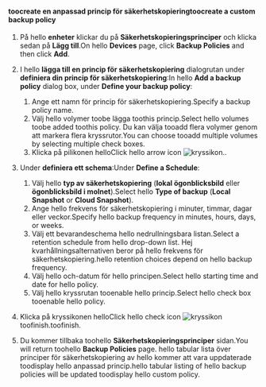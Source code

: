<!--author=SharS last changed: 11/04/15-->


#### <a name="toocreate-a-custom-backup-policy"></a><span data-ttu-id="aaab6-101">toocreate en anpassad princip för säkerhetskopiering</span><span class="sxs-lookup"><span data-stu-id="aaab6-101">toocreate a custom backup policy</span></span>
1. <span data-ttu-id="aaab6-102">På hello **enheter** klickar du på **Säkerhetskopieringsprinciper** och klicka sedan på **Lägg till**.</span><span class="sxs-lookup"><span data-stu-id="aaab6-102">On hello **Devices** page, click **Backup Policies** and then click **Add**.</span></span>
2. <span data-ttu-id="aaab6-103">I hello **lägga till en princip för säkerhetskopiering** dialogrutan under **definiera din princip för säkerhetskopiering**:</span><span class="sxs-lookup"><span data-stu-id="aaab6-103">In hello **Add a backup policy** dialog box, under **Define your backup policy**:</span></span>
   
   1. <span data-ttu-id="aaab6-104">Ange ett namn för princip för säkerhetskopiering.</span><span class="sxs-lookup"><span data-stu-id="aaab6-104">Specify a backup policy name.</span></span>
   2. <span data-ttu-id="aaab6-105">Välj hello volymer toobe lägga toothis princip.</span><span class="sxs-lookup"><span data-stu-id="aaab6-105">Select hello volumes toobe added toothis policy.</span></span> <span data-ttu-id="aaab6-106">Du kan välja tooadd flera volymer genom att markera flera kryssrutor.</span><span class="sxs-lookup"><span data-stu-id="aaab6-106">You can choose tooadd multiple volumes by selecting multiple check boxes.</span></span>
   3. <span data-ttu-id="aaab6-107">Klicka på pilikonen hello</span><span class="sxs-lookup"><span data-stu-id="aaab6-107">Click hello arrow icon</span></span> ![kryssikon](./media/storsimple-create-custom-backup-policy-u2/HCS_ArrowIcon-include.png)<span data-ttu-id="aaab6-109">.</span><span class="sxs-lookup"><span data-stu-id="aaab6-109">.</span></span>
3. <span data-ttu-id="aaab6-110">Under **definiera ett schema**:</span><span class="sxs-lookup"><span data-stu-id="aaab6-110">Under **Define a Schedule**:</span></span>
   
   1. <span data-ttu-id="aaab6-111">Välj hello **typ av säkerhetskopiering** (**lokal ögonblicksbild** eller **ögonblicksbild i molnet**).</span><span class="sxs-lookup"><span data-stu-id="aaab6-111">Select hello **Type of backup** (**Local Snapshot** or **Cloud Snapshot**).</span></span>
   2. <span data-ttu-id="aaab6-112">Ange hello frekvens för säkerhetskopiering i minuter, timmar, dagar eller veckor.</span><span class="sxs-lookup"><span data-stu-id="aaab6-112">Specify hello backup frequency in minutes, hours, days, or weeks.</span></span>
   3. <span data-ttu-id="aaab6-113">Välj ett bevarandeschema hello nedrullningsbara listan.</span><span class="sxs-lookup"><span data-stu-id="aaab6-113">Select a retention schedule from hello drop-down list.</span></span> <span data-ttu-id="aaab6-114">Hej kvarhållningsalternativen beror på hello frekvens för säkerhetskopiering.</span><span class="sxs-lookup"><span data-stu-id="aaab6-114">hello retention choices depend on hello backup frequency.</span></span> 
   4. <span data-ttu-id="aaab6-115">Välj hello och-datum för hello principen.</span><span class="sxs-lookup"><span data-stu-id="aaab6-115">Select hello starting time and date for hello policy.</span></span>
   5. <span data-ttu-id="aaab6-116">Välj hello kryssrutan tooenable hello princip.</span><span class="sxs-lookup"><span data-stu-id="aaab6-116">Select hello check box tooenable hello policy.</span></span>
4. <span data-ttu-id="aaab6-117">Klicka på kryssikonen hello</span><span class="sxs-lookup"><span data-stu-id="aaab6-117">Click hello check icon</span></span> ![kryssikon](./media/storsimple-add-backup-policy-u2/HCS_CheckIcon-include.png) <span data-ttu-id="aaab6-119">toofinish.</span><span class="sxs-lookup"><span data-stu-id="aaab6-119">toofinish.</span></span>
5. <span data-ttu-id="aaab6-120">Du kommer tillbaka toohello **Säkerhetskopieringsprinciper** sidan.</span><span class="sxs-lookup"><span data-stu-id="aaab6-120">You will return toohello **Backup Policies** page.</span></span> <span data-ttu-id="aaab6-121">hello tabular lista över principer för säkerhetskopiering av hello kommer att vara uppdaterade toodisplay hello anpassad princip.</span><span class="sxs-lookup"><span data-stu-id="aaab6-121">hello tabular listing of hello backup policies will be updated toodisplay hello custom policy.</span></span>

